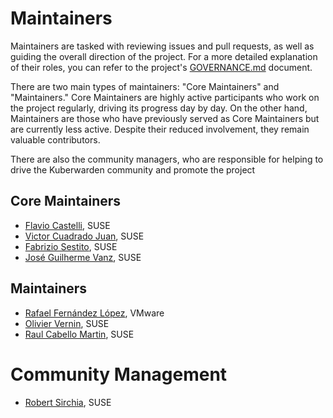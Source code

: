 # Maintainers

Maintainers are tasked with reviewing issues and pull requests, as well as
guiding the overall direction of the project. For a more detailed explanation
of their roles, you can refer to the project's [GOVERNANCE.md](./GOVERNANCE.md)
document.

There are two main types of maintainers: "Core Maintainers" and "Maintainers."
Core Maintainers are highly active participants who work on the project
regularly, driving its progress day by day. On the other hand, Maintainers are
those who have previously served as Core Maintainers but are currently less
active. Despite their reduced involvement, they remain valuable contributors.

There are also the community managers, who are responsible for helping to drive
the Kuberwarden community and promote the project

## Core Maintainers

- [Flavio Castelli](https://github.com/flavio), SUSE
- [Victor Cuadrado Juan](https://github.com/viccuad), SUSE
- [Fabrizio Sestito](https://github.com/fabriziosestito), SUSE
- [José Guilherme Vanz](https://github.com/jvanz), SUSE


## Maintainers

- [Rafael Fernández López](https://github.com/ereslibre), VMware
- [Olivier Vernin](https://github.com/olblak), SUSE
- [Raul Cabello Martin](https://github.com/raulcabello), SUSE

# Community Management
- [Robert Sirchia](https://github.com/robertsirc), SUSE
